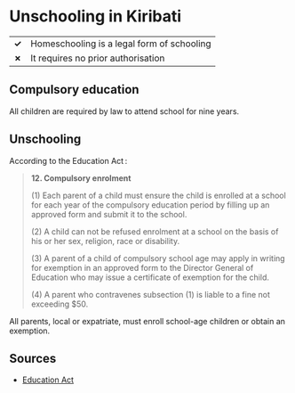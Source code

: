 # Unschooling in Kiribati

|       |                                            |
| ----- | ------------------------------------------ |
| **✓** | Homeschooling is a legal form of schooling |
| **✗** | It requires no prior authorisation         |

## Compulsory education

All children are required by law to attend school for nine years.

## Unschooling

According to the Education Act :

> **12. Compulsory enrolment**
>
> (1) Each parent of a child must ensure the child is enrolled at a school for each year of the compulsory education period by filling up an approved form and submit it to the school.
>
> (2) A child can not be refused enrolment at a school on the basis of his or her sex, religion, race or disability.
>
> (3) A parent of a child of compulsory school age may apply in writing for exemption in an approved form to the Director General of Education who may issue a certificate of exemption for the child.
>
> (4) A parent who contravenes subsection (1) is liable to a fine not exceeding $50.

All parents, local or expatriate, must enroll school-age children or obtain an exemption.

## Sources

- [Education Act](http://www.paclii.org/ki/legis/num_act/ea2013104/)
